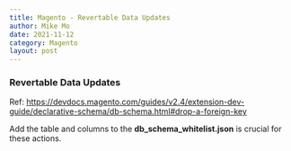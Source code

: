 ```yaml
---
title: Magento - Revertable Data Updates
author: Mike Mo
date: 2021-11-12
category: Magento
layout: post
---
```


### Revertable Data Updates

Ref: https://devdocs.magento.com/guides/v2.4/extension-dev-guide/declarative-schema/db-schema.html#drop-a-foreign-key

Add the table and columns to the <strong>db_schema_whitelist.json</strong> is crucial for these actions.